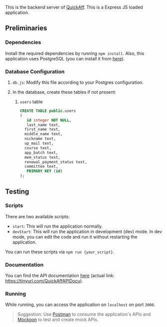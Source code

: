 This is the backend server of [QuickAff](https://github.com/riru12/QuickAff/). This is a Express JS loaded application.



## Preliminaries

### Dependencies

Install the required dependencies by running `npm install`. Also, this application uses PostgreSQL (you can install it from [here](https://www.postgresql.org/)).



### Database Configuration

1. `db.js`: Modify this file according to your Postgres configuration.

2. In the database, create these tables if not present:

   1. `users` table

      ```sql
      CREATE TABLE public.users
      (
         id integer NOT NULL,
         last_name text,
      	first_name text,
      	middle_name text,
      	nickname text, 
      	up_mail text,
      	course text,
      	app_batch text,
      	mem_status text,
      	renewal_payment_status text,
      	committee text,
         PRIMARY KEY (id)
      );
      ```

## Testing

### Scripts

There are two available scripts:

* `start`: This will run the application normally.
* `devStart`: This will run the application in development (dev) mode. In dev mode, you can edit the code and run it without restarting the application.

You can run these scripts via `npm run {your_script}`.



### Documentation

You can find the API documentation [here](https://gab-samonte.notion.site/QuickAff-API-Documentation-6655bf380ca4481ebe2de5a735e7b5c0?pvs=4) (actual link: https://tinyurl.com/QuickAffAPIDocu).



### Running

While running, you can access the application on `localhost` on port `3000`.

> Suggestion: Use [Postman](https://www.postman.com/) to consume the application's APIs and [Mockoon](https://mockoon.com/) to test and create mock APIs.

